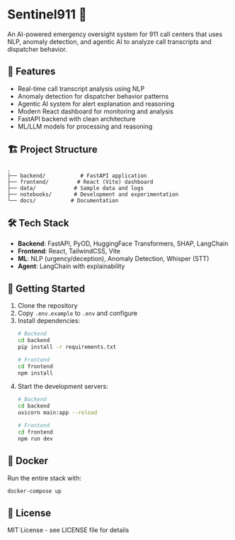 # Sentinel911 🚨

An AI-powered emergency oversight system for 911 call centers that uses NLP, anomaly detection, and agentic AI to analyze call transcripts and dispatcher behavior.

## 🚀 Features

- Real-time call transcript analysis using NLP
- Anomaly detection for dispatcher behavior patterns
- Agentic AI system for alert explanation and reasoning
- Modern React dashboard for monitoring and analysis
- FastAPI backend with clean architecture
- ML/LLM models for processing and reasoning

## 🏗️ Project Structure

```
.
├── backend/           # FastAPI application
├── frontend/         # React (Vite) dashboard
├── data/            # Sample data and logs
├── notebooks/       # Development and experimentation
└── docs/           # Documentation
```

## 🛠️ Tech Stack

- **Backend**: FastAPI, PyOD, HuggingFace Transformers, SHAP, LangChain
- **Frontend**: React, TailwindCSS, Vite
- **ML**: NLP (urgency/deception), Anomaly Detection, Whisper (STT)
- **Agent**: LangChain with explainability

## 🚦 Getting Started

1. Clone the repository
2. Copy `.env.example` to `.env` and configure
3. Install dependencies:
   ```bash
   # Backend
   cd backend
   pip install -r requirements.txt

   # Frontend
   cd frontend
   npm install
   ```
4. Start the development servers:
   ```bash
   # Backend
   cd backend
   uvicorn main:app --reload

   # Frontend
   cd frontend
   npm run dev
   ```

## 🐳 Docker

Run the entire stack with:
```bash
docker-compose up
```

## 📝 License

MIT License - see LICENSE file for details
